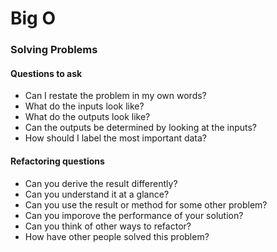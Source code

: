 # Big O


### Solving Problems

#### Questions to ask
  * Can I restate the problem in my own words?
  * What do the inputs look like?
  * What do the outputs look like?
  * Can the outputs be determined by looking at the inputs?
  * How should I label the most important data?

#### Refactoring questions
  * Can you derive the result differently?
  * Can you understand it at a glance?
  * Can you use the result or method for some other problem?
  * Can you imporove the performance of your solution?
  * Can you think of other ways to refactor?
  * How have other people solved this problem?
